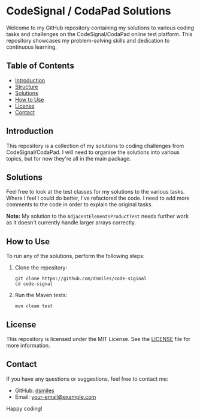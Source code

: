 
# CodeSignal / CodaPad Solutions

Welcome to my GitHub repository containing my solutions to various coding tasks and challenges on the CodeSignal/CodaPad online test platform. This repository showcases my problem-solving skills and dedication to continuous learning.

## Table of Contents

- [Introduction](#introduction)
- [Structure](#structure)
- [Solutions](#solutions)
- [How to Use](#how-to-use)
- [License](#license)
- [Contact](#contact)

## Introduction

This repository is a collection of my solutions to coding challenges from CodeSignal/CodaPad. I will need to organise the solutions into various topics, but for now they're all in the main package.

## Solutions

Feel free to look at the test classes for my solutions to the various tasks.  Where I feel I could do better, I've refactored the code. I need to add more comments to the code in order to explain the original tasks. 

**Note:**
My solution to the `AdjacentElementsProductTest` needs further work as it doesn't currently handle larger arrays correctly.

## How to Use

To run any of the solutions, perform the following steps:

1. Clone the repository:
    ```
    git clone https://github.com/dsmiles/code-siginal
    cd code-signal
    ```
2. Run the Maven tests:
    ```
    mvn clean test
    ```

## License

This repository is licensed under the MIT License. See the [LICENSE](LICENSE) file for more information.

## Contact

If you have any questions or suggestions, feel free to contact me:

- GitHub: [dsmiles](https://github.com/your-github-username)
- Email: [your-email@example.com](mailto:your-email@example.com)

Happy coding!
